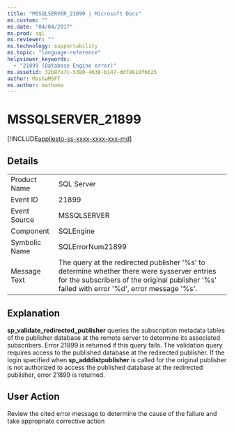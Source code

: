 ```yaml
---
title: "MSSQLSERVER_21899 | Microsoft Docs"
ms.custom: ""
ms.date: "04/04/2017"
ms.prod: sql
ms.reviewer: ""
ms.technology: supportability
ms.topic: "language-reference"
helpviewer_keywords: 
  - "21899 (Database Engine error)"
ms.assetid: 32b87a7c-5380-4638-b147-dd78618f6625
author: MashaMSFT
ms.author: mathoma
---
```

# MSSQLSERVER_21899
[!INCLUDE[appliesto-ss-xxxx-xxxx-xxx-md](../../includes/appliesto-ss-xxxx-xxxx-xxx-md.md)]
  
## Details  
  
|||  
|-|-|  
|Product Name|SQL Server|  
|Event ID|21899|  
|Event Source|MSSQLSERVER|  
|Component|SQLEngine|  
|Symbolic Name|SQLErrorNum21899|  
|Message Text|The query at the redirected publisher '%s' to determine whether there were sysserver entries for the subscribers of the original publisher '%s' failed with error '%d', error message '%s'.|  
  
## Explanation  
**sp_validate_redirected_publisher** queries the subscription metadata tables of the publisher database at the remote server to determine its associated subscribers. Error 21899 is returned if this query fails. The validation query requires access to the published database at the redirected publisher. If the login specified when **sp_adddistpublisher** is called for the original publisher is not authorized to access the published database at the redirected publisher, error 21899 is returned.  
  
## User Action  
Review the cited error message to determine the cause of the failure and take appropriate corrective action  
  
